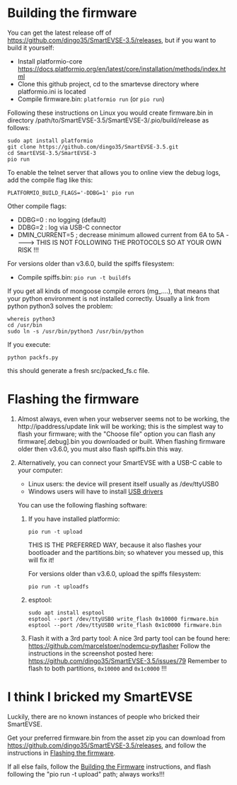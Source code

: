 # Building the firmware
You can get the latest release off of https://github.com/dingo35/SmartEVSE-3.5/releases, but if you want to build it yourself:
* Install platformio-core https://docs.platformio.org/en/latest/core/installation/methods/index.html
* Clone this github project, cd to the smartevse directory where platformio.ini is located
* Compile firmware.bin: `platformio run` (or `pio run`) <br>

Following these instructions on Linux you would create firmware.bin in directory /path/to/SmartEVSE-3.5/SmartEVSE-3/.pio/build/release as follows:
```
sudo apt install platformio
git clone https://github.com/dingo35/SmartEVSE-3.5.git
cd SmartEVSE-3.5/SmartEVSE-3
pio run
```

To enable the telnet server that allows you to online view the debug logs, add the compile flag like this:
```
PLATFORMIO_BUILD_FLAGS='-DDBG=1' pio run
```

Other compile flags:
* DDBG=0 : no logging (default)
* DDBG=2 : log via USB-C connector
* DMIN_CURRENT=5 ; decrease minimum allowed current from 6A to 5A ----> THIS IS NOT FOLLOWING THE PROTOCOLS SO AT YOUR OWN RISK !!!

For versions older than v3.6.0, build the spiffs filesystem:
* Compile spiffs.bin: `pio run -t buildfs`

If you get all kinds of mongoose compile errors (mg_....), that means that your python environment is not installed correctly.
Usually a link from python python3 solves the problem:
```
whereis python3
cd /usr/bin
sudo ln -s /usr/bin/python3 /usr/bin/python
```

If you execute:
```
python packfs.py
```
this should generate a fresh src/packed_fs.c file.


# Flashing the firmware
1. Almost always, even when your webserver seems not to be working, the http://ipaddress/update link will be working;
   this is the simplest way to flash your firmware; with the "Choose file" option you can flash any firmware[.debug].bin you downloaded or built.
   When flashing firmware older then v3.6.0, you must also flash spiffs.bin this way.
2. Alternatively, you can connect your SmartEVSE with a USB-C cable to your computer:
   * Linux users: the device will present itself usually as /dev/ttyUSB0
   * Windows users will have to install [USB drivers](https://www.silabs.com/developer-tools/usb-to-uart-bridge-vcp-drivers)

   You can use the following flashing software:

    1. If you have installed platformio:
       ```
       pio run -t upload
       ```

       THIS IS THE PREFERRED WAY, because it also flashes your bootloader and the partitions.bin; so whatever you messed up, this will fix it!

       For versions older than v3.6.0, upload the spiffs filesystem:

       ```
       pio run -t uploadfs
       ```
    2. esptool:
       ```
       sudo apt install esptool
       esptool --port /dev/ttyUSB0 write_flash 0x10000 firmware.bin
       esptool --port /dev/ttyUSB0 write_flash 0x1c0000 firmware.bin 
       ```
    3. Flash it with a 3rd party tool:
       A nice 3rd party tool can be found here: https://github.com/marcelstoer/nodemcu-pyflasher
       Follow the instructions in the screenshot posted here: https://github.com/dingo35/SmartEVSE-3.5/issues/79
       Remember to flash to both partitions, `0x10000` and `0x1c0000` !!!

# I think I bricked my SmartEVSE
Luckily, there are no known instances of people who bricked their SmartEVSE.

Get your preferred firmware.bin from the asset zip you can download from https://github.com/dingo35/SmartEVSE-3.5/releases, and follow the
instructions in [Flashing the firmware](#flashing-the-firmware).

If all else fails, follow the [Building the Firmware](#building-the-firmware) instructions, and flash following the "pio run -t upload" path; always works!!!
